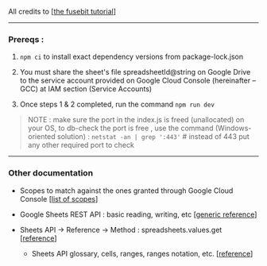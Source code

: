 All credits to [[the fusebit tutorial](https://fusebit.io/blog/google-sheets-api-tutorial/?utm_source=search.brave.com&utm_medium=referral&utm_campaign=none)]

---

### Prereqs :

1) `npm ci` to install exact dependency versions from package-lock.json

2) You must share the sheet's file spreadsheetId@string on Google Drive to the service account provided on Google Cloud Console (hereinafter – GCC) at IAM section (Service Accounts)

3) Once steps 1 & 2 completed, run the command `npm run dev` 

> NOTE : make sure the port in the index.js is freed (unallocated) on your OS, to db-check the port is free , use the command (Windows-oriented solution) : `netstat -an | grep ':443'` # instead of 443 put any other required port to check

---

### Other documentation

- Scopes to match against the ones granted through Google Cloud Console [[list of scopes](https://developers.google.com/identity/protocols/oauth2/scopes#sheets)]

- Google Sheets REST API : basic reading, writing, etc [[generic reference](https://developers.google.com/sheets/api/samples/reading?hl=en)]

- Sheets API -> Reference -> Method : spreadsheets.values.get [[reference](https://developers.google.com/sheets/api/reference/rest/v4/spreadsheets.values/get?hl=en)]
  - Sheets API glossary, cells, ranges, ranges notation, etc. [[reference](https://developers.google.com/sheets/api/guides/concepts#cell)]